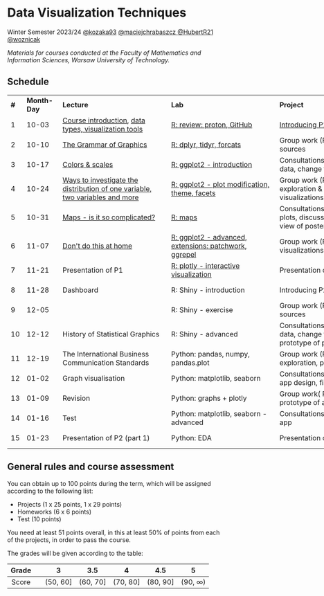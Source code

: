 # Data Visualization Techniques

Winter Semester 2023/24 [@kozaka93](https://github.com/kozaka93) [@maciejchrabaszcz ](https://github.com/maciejchrabaszcz ) [@HubertR21](https://github.com/HubertR21) [@woznicak](https://github.com/woznicak)

*Materials for courses conducted at the Faculty of Mathematics and Information Sciences, Warsaw University of Technology.*

## Schedule

<div class="tg-wrap"><table style="undefined;table-layout: fixed; width: 943px"><colgroup>
<col style="width: 26.2px">
<col style="width: 83.2px">
<col style="width: 254.2px">
<col style="width: 254.2px">
<col style="width: 254.2px">
<col style="width: 71.2px">
</colgroup>
<tbody>
  <tr>
    <td><b>#</b></td>
    <td><b>Month-Day</b></td>
    <td><b>Lecture</b></td>
    <td><b>Lab</b></td>
    <td><b>Project</b></td>
    <td><b>Points</b></td>
  </tr>
  <tr>
    <td>1</td>
    <td>10-03</td>
    <td><a href="https://github.com/kozaka93/2024Z-DataVisualizationTechniques/blob/main/lectures/L01-Intro.pdf">Course introduction</a>, <a href="https://github.com/kozaka93/2024Z-DataVisualizationTechniques/blob/main/lectures/L01-data_types.pdf">data types, visualization tools</a></td>
    <td><a href="https://github.com/kozaka93/2024Z-DataVisualizationTechniques/tree/main/labs/lab01">R: review: proton, GitHub</a></td>
    <td><a href="https://github.com/kozaka93/2024Z-DataVisualizationTechniques/tree/main/projects/project1">Introducing P1</a></td>
    <td></td>
  </tr>
  <tr>
    <td>2</td>
    <td>10-10</td>
    <td><a href="https://github.com/kozaka93/2024Z-DataVisualizationTechniques/blob/main/lectures/L02-gramatyka.pdf">The Grammar of Graphics</a></td>
    <td><a href="https://github.com/kozaka93/2024Z-DataVisualizationTechniques/tree/main/labs/lab02">R: dplyr, tidyr, forcats</a></td>
    <td>Group work (P1.1): idea, data sources</td>
    <td>P1 (1p)</td>
  </tr>
  <tr>
    <td>3</td>
    <td>10-17</td>
    <td><a href="https://github.com/kozaka93/2024Z-DataVisualizationTechniques/blob/main/lectures/L03-scales_colors.pdf">Colors &amp; scales</a></td>
    <td><a href="https://github.com/kozaka93/2024Z-DataVisualizationTechniques/tree/main/labs/lab03">R: ggplot2 - introduction</a></td>
    <td>Consultations: problems with data, change the topic</td>
    <td><a href="https://github.com/kozaka93/2024Z-DataVisualizationTechniques/issues/63">HW1</a> (6p)</td>
  </tr>
  <tr>
    <td>4</td>
    <td>10-24</td>
    <td><a href="https://www.data-to-viz.com/">Ways to investigate the distribution of one variable, two variables and more</a></td>
    <td><a href="https://github.com/kozaka93/2024Z-DataVisualizationTechniques/tree/main/labs/lab04">R: ggplot2 - plot modification, theme, facets</a></td>
    <td>Group work (P1.2): Data exploration &amp; First visualizations</td>
    <td>P1 (2p)</td>
  </tr>
  <tr>
    <td>5</td>
    <td>10-31</td>
    <td><a href="https://github.com/kozaka93/2024Z-DataVisualizationTechniques/blob/main/lectures/L05-maps.pdf">Maps - is it so complicated?</a></td>
    <td><a href="https://github.com/kozaka93/2024Z-DataVisualizationTechniques/tree/main/labs/lab05">R: maps</a></td>
    <td>Consultations: prototype of plots, discussion about visual view of poster </td>
    <td><a href="https://github.com/kozaka93/2024Z-DataVisualizationTechniques/issues/142">HW2</a> (6p)</td>
  </tr>
  <tr>
    <td>6</td>
    <td>11-07</td>
    <td><a href="https://github.com/kozaka93/2024Z-DataVisualizationTechniques/blob/main/lectures/L06-mistakes.pdf">Don't do this at home</a></td>
    <td><a href="https://github.com/kozaka93/2024Z-DataVisualizationTechniques/tree/main/labs/lab06">R: ggplot2 - advanced, extensions: patchwork, ggrepel</a></td>
    <td>Group work (P1.3): Advanced visualizations &amp; Prototype</td>
    <td>P1 (2p)</td>
  </tr>
  <tr>
    <td>7</td>
    <td>11-21</td>
    <td>Presentation of P1</td>
    <td><a href="https://github.com/kozaka93/2024Z-DataVisualizationTechniques/tree/main/labs/lab07">R: plotly - interactive visualization</a></td>
    <td>Presentation of P1</td>
    <td><a href="https://github.com/kozaka93/2024Z-DataVisualizationTechniques/issues/212">HW3</a> (6p)</td>
  </tr>
  <tr>
    <td>8</td>
    <td>11-28</td>
    <td>Dashboard</td>
    <td>R: Shiny - introduction</td>
    <td>Introducing P2</td>
    <td>P1 (20p)</td>
  </tr>
  <tr>
    <td>9</td>
    <td>12-05</td>
    <td></td>
    <td>R: Shiny - exercise</td>
    <td>Group work (P2.1): idea, data sources</td>
    <td>P2 (1p)</td>
  </tr>
  <tr>
    <td>10</td>
    <td>12-12</td>
    <td>History of Statistical Graphics</td>
    <td>R: Shiny - advanced</td>
    <td>Consultations: problems with data, change the topic, prototype of plots</td>
    <td>HW4 (6p)</td>
  </tr>
  <tr>
    <td>11</td>
    <td>12-19</td>
    <td>The International Business Communication Standards</td>
    <td>Python: pandas, numpy, pandas.plot</td>
    <td>Group work (P2.2): data exploration, prototype of plots</td>
    <td>P2 (2p)</td>
  </tr>
  <tr>
    <td>12</td>
    <td>01-02</td>
    <td>Graph visualisation</td>
    <td>Python: matplotlib, seaborn</td>
    <td>Consultations: discuss about app design, final plots</td>
    <td>HW5 (6p)</td>
  </tr>
  <tr>
    <td>13</td>
    <td>01-09</td>
    <td>Revision</td>
    <td>Python: graphs + plotly</td>
    <td>Group work( P2.3): Plots and prototype of app</td>
    <td>P2 (2p)</td>
  </tr>
  <tr>
    <td>14</td>
    <td>01-16</td>
    <td>Test</td>
    <td>Python: matplotlib, seaborn - advanced</td>
    <td>Consultations: prototype of app</td>
    <td>HW6 (6p)</td>
  </tr>
  <tr>
    <td>15</td>
    <td>01-23</td>
    <td>Presentation of P2 (part 1)</td>
    <td>Python: EDA</td>
    <td>Presentation of P2 (part 2)</td>
    <td>P2 (24p)</td>
  </tr>
</tbody></table></div>


## General rules and course assessment

You can obtain up to 100 points during the term, which will be assigned according to the following list:

- Projects (1 x 25 points, 1 x 29 points)
- Homeworks (6 x 6 points)
- Test (10 points) 

You need at least 51 points overall, in this at least 50% of points from each of the projects, in order to pass the course.

The grades will be given according to the table:

| Grade |  | 3 | 3.5 | 4 | 4.5 | 5 |
|:---:| :---: |:---:|:---:|:---:|:---:|:---:|
| Score |  | (50, 60] | (60, 70] | (70, 80] | (80, 90] | (90, ∞) |

